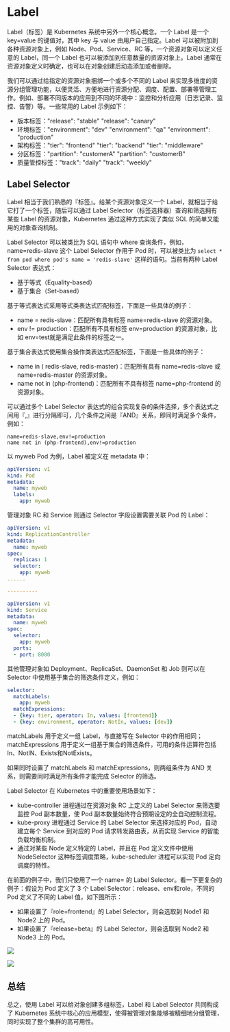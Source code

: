 # Label

Label（标签）是 Kubernetes 系统中另外一个核心概念。一个 Label 是一个 key=value 的键值对，其中 key 与 value 由用户自己指定。Label 可以被附加到各种资源对象上，例如 Node、Pod、Service、RC 等，一个资源对象可以定义任意的 Label，同一个 Label 也可以被添加到任意数量的资源对象上。Label 通常在资源对象定义时确定，也可以在对象创建后动态添加或者删除。

我们可以通过给指定的资源对象捆绑一个或多个不同的 Label 来实现多维度的资源分组管理功能，以便灵活、方便地进行资源分配、调度、配置、部署等管理工作。例如、部署不同版本的应用到不同的环境中：监控和分析应用（日志记录、监控、告警）等。一些常用的 Label 示例如下：
* 版本标签："release": "stable"         "release": "canary"
* 环境标签："environment": "dev"        "environment": "qa"         "environment": "production"
* 架构标签："tier": "frontend"          "tier": "backend"           "tier": "middleware"
* 分区标签："partition": "customerA"    "partition": "customerB"    
* 质量管控标签："track": "daily"         "track": "weekly"

## Label Selector

Label 相当于我们熟悉的『标签』。给某个资源对象定义一个 Label，就相当于给它打了一个标签，随后可以通过 Label Selector（标签选择器）查询和筛选拥有某些 Label 的资源对象，Kubernetes 通过这种方式实现了类似 SQL 的简单又能用的对象查询机制。

Label Selector 可以被类比为 SQL 语句中 where 查询条件，例如，name=redis-slave 这个 Label Selector 作用于 Pod 时，可以被类比为 `select * from pod where pod's name = 'redis-slave'` 这样的语句。当前有两种 Label Selector 表达式：
* 基于等式（Equality-based）
* 基于集合（Set-based）

基于等式表达式采用等式类表达式匹配标签，下面是一些具体的例子：
* name = redis-slave：匹配所有具有标签 name=redis-slave 的资源对象。
* env != production：匹配所有不具有标签 env=production 的资源对象，比如 env=test就是满足此条件的标签之一。

基于集合表达式使用集合操作类表达式匹配标签，下面是一些具体的例子：
* name in ( redis-slave, redis-master)：匹配所有具有 name=redis-slave 或 name=redis-master 的资源对象。
* name not in (php-frontend)：匹配所有不具有标签 name=php-frontend 的资源对象。

可以通过多个 Label Selector 表达式的组合实现复杂的条件选择，多个表达式之间用『,』进行分隔即可，几个条件之间是『AND』关系，即同时满足多个条件，例如：
```
name=redis-slave,env!=production
name not in (php-frontend),env!=production
```

以 myweb Pod 为例，Label 被定义在 metadata 中：
```yaml
apiVersion: v1
kind: Pod
metadata:
  name: myweb
  labels:
    app: myweb
```

管理对象 RC 和 Service 则通过 Selector 字段设置需要关联 Pod 的 Label：
```yaml
apiVersion: v1
kind: ReplicationController
metadata:
  name: myweb
spec:
  replicas: 1
  selector:
    app: myweb
......

----------

apiVersion: v1
kind: Service
metadata:
  name: myweb
spec:
  selector: 
    app: myweb
  ports:
  - port: 8080
```

其他管理对象如 Deployment、ReplicaSet、DaemonSet 和 Job 则可以在 Selector 中使用基于集合的筛选条件定义，例如：
```yaml
selector:
  matchLabels:
    app: myweb
  matchExpressions:
  - {key: tier, operator: In, values: [frontend]}
  - {key: environment, operator: NotIn, values: [dev]}
```

matchLabels 用于定义一组 Label，与直接写在 Selector 中的作用相同；matchExpressions 用于定义一组基于集合的筛选条件，可用的条件运算符包括 In、NotIN、Exists和NotExists。

如果同时设置了 matchLabels 和 matchExpressions，则两组条件为 AND 关系，则需要同时满足所有条件才能完成 Selector 的筛选。

Label Selector 在 Kubernetes 中的重要使用场景如下：
* kube-controller 进程通过在资源对象 RC 上定义的 Label Selector 来筛选要监控 Pod 副本数量，使 Pod 副本数量始终符合预期设定的全自动控制流程。
* kube-proxy 进程通过 Service 的 Label Selector 来选择对应的 Pod，自动建立每个 Service 到对应的 Pod 请求转发路由表，从而实现 Service 的智能负载均衡机制。
* 通过对某些 Node 定义特定的 Label，并且在 Pod 定义文件中使用 NodeSelector 这种标签调度策略，kube-scheduler 进程可以实现 Pod 定向调度的特性。

在前面的例子中，我们只使用了一个 name=<NAME> 的 Label Selector。看一下更复杂的例子：假设为 Pod 定义了 3 个 Label Selector：release、env和role，不同的 Pod 定义了不同的 Label 值，如下图所示：
* 如果设置了『role=frontend』的 Label Selector，则会选取到 Node1 和 Node2 上的 Pod。
* 如果设置了『release=beta』的 Label Selector，则会选取到 Node2 和 Node3 上的 Pod。

![](../../gitbook/assets/topic_1/1-7.jpg)

![](../../gitbook/assets/topic_1/1-8.jpg)

## 总结

总之，使用 Label 可以给对象创建多组标签，Label 和 Label Selector 共同构成了 Kubernetes 系统中核心的应用模型，使得被管理对象能够被精细地分组管理，同时实现了整个集群的高可用性。
